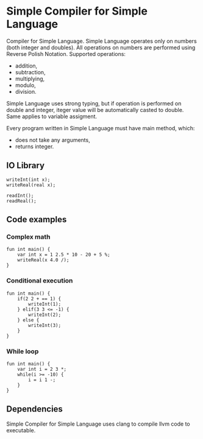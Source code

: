 # Simple Compiler for Simple Language

Compiler for Simple Language.
Simple Language operates only on numbers (both integer and doubles).
All operations on numbers are performed using Reverse Polish Notation.
Supported operations:
- addition,
- subtraction,
- multiplying,
- modulo,
- division.

Simple Language uses strong typing, but if operation is performed on double and integer, iteger value will be
automatically casted to double. Same applies to variable assigment.

Every program written in Simple Language must have main method, which:

- does not take any arguments,
- returns integer.

## IO Library

```
writeInt(int x);
writeReal(real x);

readInt();
readReal();
```

## Code examples

### Complex math

```
fun int main() {
	var int x = 1 2.5 * 10 - 20 + 5 %;
	writeReal(x 4.0 /);
}
```

### Conditional execution

```
fun int main() {
	if(2 2 + == 1) {
		writeInt(1);
	} elif(3 3 <= -1) {
		writeInt(2);
	} else {
		writeInt(3);
	}
}
```

### While loop

```
fun int main() {
	var int i = 2 3 *;
	while(i >= -10) {
		i = i 1 -;
	}
}
```

## Dependencies

Simple Compiler for Simple Language uses clang to compile llvm code to executable.